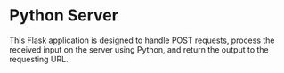 # Python Server
This Flask application is designed to handle POST requests, process the received input on the server using Python, and return the output to the requesting URL.
